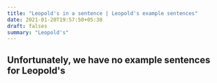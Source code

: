 ```yaml
---
title: "Leopold's in a sentence | Leopold's example sentences"
date: 2021-01-20T19:57:50+05:30
draft: falses
summary: "Leopold's"
---
```

## Unfortunately, we have no example sentences for Leopold's                 
